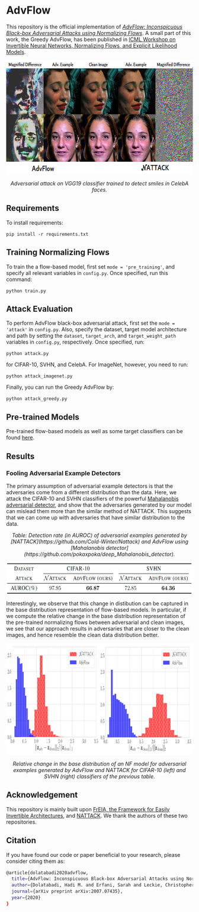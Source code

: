 # AdvFlow

This repository is the official implementation of [_AdvFlow: Inconspicuous Black-box Adversarial Attacks using Normalizing Flows_](https://arxiv.org/abs/2007.07435).
A small part of this work, the Greedy AdvFlow, has been published in [ICML Workshop on Invertible Neural Networks, Normalizing Flows, and Explicit Likelihood Models](https://invertibleworkshop.github.io/accepted_papers/pdfs/36.pdf).

<p align="center">
  <img width="640" height="307" src="./images/CelebA.png">
</p>
<p align="center">
    <em>Adversarial attack on VGG19 classifier trained to detect smiles in CelebA faces.</em>
</p>

## Requirements

To install requirements:

```setup
pip install -r requirements.txt
```

## Training Normalizing Flows

To train the a flow-based model, first set `mode = 'pre_training'`, and specify all relevant variables in `config.py`. Once specified, run this command:

```train
python train.py
```

## Attack Evaluation

To perform AdvFlow black-box adversarial attack, first set the `mode = 'attack'` in `config.py`.
Also, specify the dataset, target model architecture and path by setting the `dataset`, `target_arch`, 
and `target_weight_path` variables in `config.py`, respectively. Once specified, run:

```eval
python attack.py
```

for CIFAR-10, SVHN, and CelebA. For ImageNet, however, you need to run:

```eval
python attack_imagenet.py
```

Finally, you can run the Greedy AdvFlow by:

```eval
python attack_greedy.py
```

## Pre-trained Models

Pre-trained flow-based models as well as some target classifiers can be found [here](https://drive.google.com/file/d/18J8eh-KLaPq9vUe_TwhuQMBW4WKBVX0L/view?usp=sharing).

## Results

### Fooling Adversarial Example Detectors

The primary assumption of adversarial example detectors is that the adversaries come from a different distribution than the data.
Here, we attack the CIFAR-10 and SVHN classifiers of the powerful [Mahalanobis adversarial detector](https://github.com/pokaxpoka/deep_Mahalanobis_detector), and show that the adversaries generated by our model can mislead them more than the similar method of NATTACK. This suggests that we can come up with adversaries that have similar distribution to the data.

<p align="center">
    <em>Table: Detection rate (in AUROC) of adversarial examples generated by [NATTACK](https://github.com/Cold-Winter/Nattack) and AdvFlow using [Mahalanobis detector](https://github.com/pokaxpoka/deep_Mahalanobis_detector).</em>
</p>
<p align="center">
  <img width="594" height="85" src="./images/Table.png">
</p>

Interestingly, we observe that this change in distibution can be captured in the base distribution representation of flow-based models.
In particular, if we compute the relative change in the base distribution representation of the pre-trained normalizing flows between adversarial and clean images, we see that our approach results in adversaries that are closer to the clean images, and hence resemble the clean data distribution better.

<p align="center">
  <img width="900" height="300" src="./images/latent_dist.png">
</p>
<p align="center">
    <em>Relative change in the base distribution of an NF model for adversarial examples generated by AdvFlow and NATTACK for CIFAR-10 (left) and SVHN (right) classifiers of the previous table.</em>
</p>

## Acknowledgement

This repository is mainly built upon [FrEIA, the Framework for Easily Invertible Architectures](https://github.com/VLL-HD/FrEIA), and [NATTACK](https://github.com/Cold-Winter/Nattack).
We thank the authors of these two repositories.

## Citation

If you have found our code or paper beneficial to your research, please consider citing them as:
```bash
@article{dolatabadi2020advflow,
  title={AdvFlow: Inconspicuous Black-box Adversarial Attacks using Normalizing Flows},
  author={Dolatabadi, Hadi M. and Erfani, Sarah and Leckie, Christopher},
  journal={arXiv preprint arXiv:2007.07435},
  year={2020}
}
```

